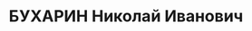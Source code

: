 ---
title: БУХАРИН Николай Иванович
description: "Род. в 1888, г. Москва, русский, обр.: незаконченное высшее, член ВКП(б).\
  \ Проживал: Москва, Кремль. Экономист, кандидат в члены ЦК ВКП(б), действительный\
  \ член АН СССР, гл. редактор газеты \"Известия\" \n  Арестован 27.02.1937. Обв.\
  \ в создании и участии в к.-р. шпионско-террористической организации. Приговор:\
  \ ВК ВС СССР, 13.03.1938 – ВМН. Расстрелян 15.03.1938, г.Москва. \n  Реабилитирован\
  \ Пленумом Верховного суда СССР 04.02.1988"
---
